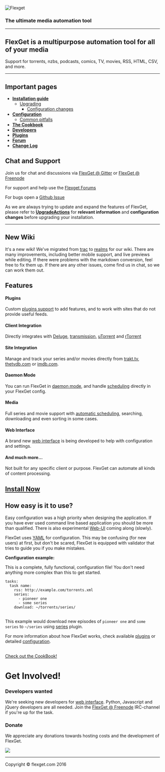 <style>
.container { width: 100% !important }
</style>
<section id="about" class="about header-main row">
    <div class="container">
        <div class="row">
            <div class="col-lg-12 text-center">
                <br /><br />
                <img class="landing-logo" alt="Flexget" title="Flexget" src="http://flexget.com/_static/flexget.png"/>
                <h3>The ultimate media automation tool</h3>
                <hr class="small">
                <h2>FlexGet is a multipurpose automation tool for all of your media</h2>
                <p class="lead">Support for torrents, nzbs, podcasts, comics, TV, movies, RSS, HTML, CSV, and more.</p>
                <hr>
            </div>
            <div class="col-lg-12">
                <div class="col-lg-3 col-lg-offset-2">
                    <h2>Important pages</h2>
                    <ul>
                        <li>
                            <strong><a href="/Install">Installation guide</a></strong>
                            <ul>
                                <li>
                                    <a href="/Upgrade">Upgrading</a>
                                    <ul>
                                        <li><a href="/UpgradeActions">Configuration changes</a></li>
                                    </ul>
                                </li>
                            </ul>
                        </li>
                        <li>
                            <strong><a href="/Configuration">Configuration</a></strong>
                            <ul>
                                <li><a href="/PitFalls">Common pitfalls</a></li>
                            </ul>
                        </li>
                        <li><strong><a href="/Cookbook">The Cookbook</a></strong></li>
                        <li><strong><a href="/Developers">Developers</a></strong></li>
                        <li><strong><a href="/Plugins">Plugins</a></strong></li>
                        <li><strong><a href="http://discuss.flexget.com/">Forum</a></strong></li>
                        <li><strong><a href="/ChangeLog">Change Log</a></strong></li>
                    </ul>
                </div>
                <div class="col-lg-6">
                    <h2>Chat and Support</h2>
                    <p>Join us for chat and discussions via <a href="https://gitter.im/Flexget/Flexget">FlexGet @ Gitter</a> or <a href="http://webchat.freenode.net/?channels=#flexget">FlexGet @ Freenode</a></p>
                    <p>For support and help use the <a href="http://discuss.flexget.com/">Flexget Forums</a></p>
                    <p>For bugs open a <a href="https://github.com/Flexget/Flexget/issues">Github Issue</a></p>
                    <p>As we are always trying to update and expand the features of FlexGet, please refer to <strong><a href="/UpgradeActions">UpgradeActions</a></strong> for <strong>relevant information</strong> and <strong>configuration changes</strong> before upgrading your installation.</p>
                </div>
            </div>
            <div class="col-lg-10 col-lg-offset-1 text-center">
                <hr>
                <h2>New Wiki</h2>
                <p>It's a new wiki! We've migrated from <a href="https://trac.edgewall.org/">trac</a> to <a href="http://realms.io/">realms</a> for our wiki. There are many improvements, including better mobile support, and live previews while editing. If there were problems with the markdown conversion, feel free to fix them up. If there are any other issues, come find us in chat, so we can work them out.</p>
            </div>
        </div>
    </div>
</section>

<section id="features" class="features bg-flexlight row">
    <div class="container">
        <div class="row text-center">
            <div class="col-lg-10 col-lg-offset-1">
                <h2>Features</h2>
                <div class="row">
                    <div class="col-md-3 col-sm-6">
                        <div class="feature-item">
                            <span class="fa-stack fa-4x">
                                <i class="fa fa-circle fa-stack-2x"></i>
                                <i class="fa fa-plug fa-stack-1x text-flexdark"></i>
                            </span>
                            <h4><strong>Plugins</strong></h4>
                            <p>Custom <a href="/Plugins">plugins support</a> to add features, and to work with sites that do not provide useful feeds.</p>
                        </div>
                    </div>
                    <div class="col-md-3 col-sm-6">
                        <div class="feature-item">
                            <span class="fa-stack fa-4x">
                                <i class="fa fa-circle fa-stack-2x"></i>
                                <i class="fa fa-sitemap fa-stack-1x text-flexdark"></i>
                            </span>
                            <h4><strong>Client Integration</strong></h4>
                            <p>Directly integrates with <a href="http://deluge-torrent.org/" target="_blank">Deluge</a>, <a href="http://www.transmissionbt.com/" target="_blank">transmission</a>, <a href="http://www.utorrent.com/" target="_blank">uTorrent</a> and <a href="https://rakshasa.github.io/rtorrent/" target="_blank">rTorrent</a></p>
                        </div>
                    </div>
                    <div class="col-md-3 col-sm-6">
                        <div class="feature-item">
                            <span class="fa-stack fa-4x">
                                <i class="fa fa-circle fa-stack-2x"></i>
                                <i class="fa fa-gears fa-stack-1x text-flexdark"></i>
                            </span>
                            <h4><strong>Site Integration</strong></h4>
                            <p>Manage and track your series and/or movies directly from <a href="http://trakt.tv/" target="_blank">trakt.tv</a>, <a href="http://thetvdb.com/" target="_blank">thetvdb.com</a> or <a href="http://imdb.com/" target="_blank">imdb.com</a>.</p>
                        </div>
                    </div>
                    <div class="col-md-3 col-sm-6">
                        <div class="feature-item">
                            <span class="fa-stack fa-4x">
                                <i class="fa fa-circle fa-stack-2x"></i>
                                <i class="fa fa-tasks fa-stack-1x text-flexdark"></i>
                            </span>
                            <h4><strong>Daemon Mode</strong></h4>
                            <p>You can run FlexGet in <a href="/Daemon">daemon mode</a>, and handle <a href="/Plugins/Daemon/scheduler">scheduling</a> directly in your FlexGet config.</p>
                        </div>
                    </div>
                </div>
                <div class="row">
                    <div class="col-md-4 col-sm-6">
                        <div class="feature-item">
                            <span class="fa-stack fa-4x">
                                <i class="fa fa-circle fa-stack-2x"></i>
                                <i class="fa fa-file-video-o fa-stack-1x text-flexdark"></i>
                            </span>
                            <h4><strong>Media</strong></h4>
                            <p>Full series and movie support with <a href="/Plugins/Daemon/scheduler">automatic scheduling</a>, searching, downloading and even sorting in some cases.</p>
                        </div>
                    </div>
                    <div class="col-md-4 col-sm-6">
                        <div class="feature-item">
                            <span class="fa-stack fa-4x">
                                <i class="fa fa-circle fa-stack-2x"></i>
                                <i class="fa fa-globe fa-stack-1x text-flexdark"></i>
                            </span>
                            <h4><strong>Web Interface</strong></h4>
                            <p>A brand new <a href="/Web-UI">web interface</a> is being developed to help with configuration and settings.</p>
                        </div>
                    </div>
                    <div class="col-md-4 col-sm-12">
                        <div class="feature-item">
                            <span class="fa-stack fa-4x">
                                <i class="fa fa-circle fa-stack-2x"></i>
                                <i class="fa fa-info fa-stack-1x text-flexdark"></i>
                            </span>
                            <h4><strong>And much more...</strong></h4>
                            <p>Not built for any specific client or purpose. FlexGet can automate all kinds of content processing.</p>
                        </div>
                    </div>
                </div>
            </div>
        </div>
    </div>
</section>
<aside class="callout">
    <div class="text-vertical-center">
        <a href="/Install">
            <span class="fa-stack fa-4x">
                <i class="fa fa-circle fa-stack-2x"></i>
                <i class="fa fa-download fa-stack-1x text-flexdark"></i>
            </span>
            <h1>Install Now</h1>
        </a>
    </div>
</aside>

<section id="how-easy" class="how-easy bg-flexlight row">
    <div class="container">
        <div class="row">
            <div class="col-lg-10 col-lg-offset-1">
<h2 class="text-center">How easy is it to use?</h2>
<p>Easy configuration was a high priority when designing the application. If you have ever used command line based application you should be more than qualified. There is also experimental <a href="/Web-UI">Web-UI</a> coming along (slowly).</p>
<p>FlexGet uses <a href="http://en.wikipedia.org/wiki/YAML" target="_blank">YAML</a> for configuration. This may be confusing (for new users) at first, but don't be scared, FlexGet is equipped with validator that tries to guide you if you make mistakes.</p>
<p><strong>Configuration example:</strong> </p>
<p>This is a complete, fully functional, configuration file! You don't need anything more complex than this to get started.</p>
<pre>
<code class="hljs qml"><span class="hljs-attribute">tasks</span>:
  task <span class="hljs-attribute">name</span>:
    <span class="hljs-attribute">rss</span>: <span class="hljs-attribute">http</span>:<span class="hljs-comment">//example.com/torrents.xml</span>
    <span class="hljs-attribute">series</span>:
      - pioneer one
      - some series
    <span class="hljs-attribute">download</span>: ~<span class="hljs-regexp">/torrents/</span>series/
</code>
</pre>

<p>This example would download new episodes of <code>pioneer one</code> and <code>some series</code> to <code>~/series</code> using <a href="/Plugins/series">series</a> plugin.</p>
                <p>For more information about how FlexGet works, check available <a href="/Plugins">plugins</a> or detailed <a href="/Configuration">configuration</a>.</p>
                <br />
                <div class="text-center"><a href="/Cookbook" class="btn btn-dark">Check out the CookBook!</a></div>
            </div>
        </div>
    </div>
</section>
<footer class="row">
    <div class="container">
        <div class="row">
            <div class="col-lg-10 col-lg-offset-1 text-center">
                <h1>Get Involved!</h1>
                <div class="col-lg-6">
                    <h3>Developers wanted</h3>
                    <p>We're seeking new developers for <a href="/Web-UI">web interface</a>. Python, Javascript and jQuery developers are all needed. Join the <a href="http://webchat.freenode.net/?channels=#flexget">FlexGet @ Freenode</a> IRC-channel if you're up for the task.</p>
                </div>
                <div class="col-lg-6">
                    <h3>Donate</h3>
                    <p>We appreciate any donations towards hosting costs and the development of FlexGet.</p>
                    <p><a href="https://gratipay.com/flexget" target="_blank"><img src="http://flexget.com/_static/gratipay.svg"></a></p>
                </div>
                <div class="col-lg-12">
                    <hr class="small">
                    <p class="text-muted">Copyright &copy; flexget.com 2016</p>
                </div>
            </div>
        </div>
    </div>
</footer>